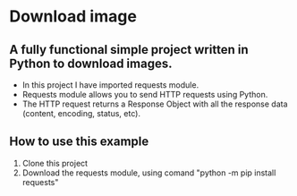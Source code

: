 
# Download image

## A fully functional simple project written in Python to download images.

- In this project I have imported requests module.
- Requests module allows you to send HTTP requests using Python.
- The HTTP request returns a Response Object with all the response data (content, encoding, status, etc).
  

## How to use this example

1. Clone this project
2. Download the requests module, using comand "python -m pip install requests"
